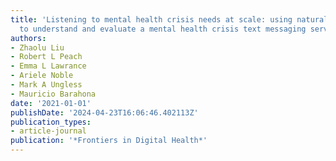 ```yaml
---
title: 'Listening to mental health crisis needs at scale: using natural language processing
  to understand and evaluate a mental health crisis text messaging service'
authors:
- Zhaolu Liu
- Robert L Peach
- Emma L Lawrance
- Ariele Noble
- Mark A Ungless
- Mauricio Barahona
date: '2021-01-01'
publishDate: '2024-04-23T16:06:46.402113Z'
publication_types:
- article-journal
publication: '*Frontiers in Digital Health*'
---
```

